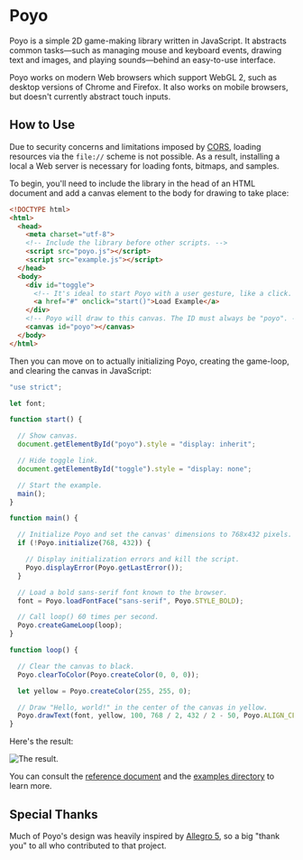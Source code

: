 # Poyo

Poyo is a simple 2D game-making library written in JavaScript. It abstracts common tasks&mdash;such as managing mouse and keyboard events, drawing text and images, and playing sounds&mdash;behind an easy-to-use interface.

Poyo works on modern Web browsers which support WebGL 2, such as desktop versions of Chrome and Firefox. It also works on mobile browsers, but doesn't currently abstract touch inputs.

## How to Use

Due to security concerns and limitations imposed by [CORS](https://developer.mozilla.org/en-US/docs/Web/HTTP/CORS), loading resources via the `file://` scheme is not possible. As a result, installing a local a Web server is necessary for loading fonts, bitmaps, and samples.

To begin, you'll need to include the library in the head of an HTML document and add a canvas element to the body for drawing to take place:

```html
<!DOCTYPE html>
<html>
  <head>
    <meta charset="utf-8">
    <!-- Include the library before other scripts. -->
    <script src="poyo.js"></script>
    <script src="example.js"></script>
  </head>
  <body>
    <div id="toggle">
      <!-- It's ideal to start Poyo with a user gesture, like a click. -->
      <a href="#" onclick="start()">Load Example</a>
    </div>
    <!-- Poyo will draw to this canvas. The ID must always be "poyo". -->
    <canvas id="poyo"></canvas>
  </body>
</html>
```

Then you can move on to actually initializing Poyo, creating the game-loop, and clearing the canvas in JavaScript:

```js
"use strict";

let font;

function start() {

  // Show canvas.
  document.getElementById("poyo").style = "display: inherit";

  // Hide toggle link.
  document.getElementById("toggle").style = "display: none";

  // Start the example.
  main();
}

function main() {

  // Initialize Poyo and set the canvas' dimensions to 768x432 pixels.
  if (!Poyo.initialize(768, 432)) {

    // Display initialization errors and kill the script.
    Poyo.displayError(Poyo.getLastError());
  }

  // Load a bold sans-serif font known to the browser.
  font = Poyo.loadFontFace("sans-serif", Poyo.STYLE_BOLD);

  // Call loop() 60 times per second.
  Poyo.createGameLoop(loop);
}

function loop() {

  // Clear the canvas to black.
  Poyo.clearToColor(Poyo.createColor(0, 0, 0));

  let yellow = Poyo.createColor(255, 255, 0);

  // Draw "Hello, world!" in the center of the canvas in yellow.
  Poyo.drawText(font, yellow, 100, 768 / 2, 432 / 2 - 50, Poyo.ALIGN_CENTER, "Hello, world!");
}
```

Here's the result:

![The result.](https://i.ibb.co/3C4H6mT/helloworld.png)

You can consult the [reference document](REFERENCE.md) and the [examples directory](./examples) to learn more.

## Special Thanks

Much of Poyo's design was heavily inspired by [Allegro 5](https://github.com/liballeg/allegro5), so a big "thank you" to all who contributed to that project.
